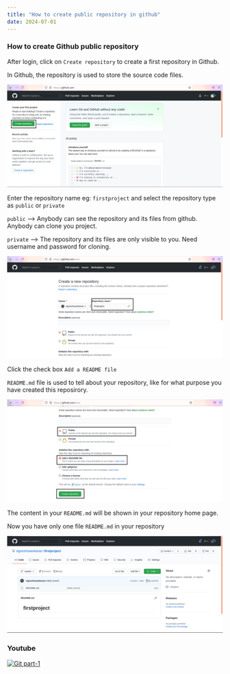 ```yaml
---
title: "How to create public repository in github"
date: 2024-07-01
---
```


### How to create Github public repository

After login, click on `Create repository` to create a first repository in Github.

In Github, the repository is used to store the source code files.

![git](images/git-github-first-login.png)

Enter the repository name eg: `firstproject` and select the repository type as `public` or `private`

`public` --> Anybody can see the repository and its files from github. Anybody can clone you project.

`private` --> The repository and its files are only visible to you. Need username and password for cloning.

![git](images/git-github-create-repository1.png)

Click the check box `Add a README file`

`README.md` file is used to tell about your repository, like for what purpose you have created this reposirory.

![git](images/git-github-create-repository2.png)

The content in your `README.md` will be shown in your repository home page.

Now you have only one file `README.md` in your repository

![git](images/git-firstproject.png)

### Youtube

[![Git part-1](images/part-1.png)](https://www.youtube.com/watch?v=kvqHSStbgfU)

